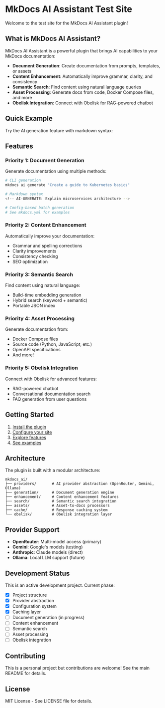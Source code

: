 # MkDocs AI Assistant Test Site

Welcome to the test site for the MkDocs AI Assistant plugin!

## What is MkDocs AI Assistant?

MkDocs AI Assistant is a powerful plugin that brings AI capabilities to your MkDocs documentation:

- **Document Generation**: Create documentation from prompts, templates, or assets
- **Content Enhancement**: Automatically improve grammar, clarity, and consistency
- **Semantic Search**: Find content using natural language queries
- **Asset Processing**: Generate docs from code, Docker Compose files, and more
- **Obelisk Integration**: Connect with Obelisk for RAG-powered chatbot

## Quick Example

Try the AI generation feature with markdown syntax:

<!-- AI-GENERATE: Write a brief introduction to Docker Compose for beginners -->

## Features

### Priority 1: Document Generation

Generate documentation using multiple methods:

```bash
# CLI generation
mkdocs ai generate "Create a guide to Kubernetes basics"

# Markdown syntax
<!-- AI-GENERATE: Explain microservices architecture -->

# Config-based batch generation
# See mkdocs.yml for examples
```

### Priority 2: Content Enhancement

Automatically improve your documentation:

- Grammar and spelling corrections
- Clarity improvements
- Consistency checking
- SEO optimization

### Priority 3: Semantic Search

Find content using natural language:

- Build-time embedding generation
- Hybrid search (keyword + semantic)
- Portable JSON index

### Priority 4: Asset Processing

Generate documentation from:

- Docker Compose files
- Source code (Python, JavaScript, etc.)
- OpenAPI specifications
- And more!

### Priority 5: Obelisk Integration

Connect with Obelisk for advanced features:

- RAG-powered chatbot
- Conversational documentation search
- FAQ generation from user questions

## Getting Started

1. [Install the plugin](getting-started/installation.md)
2. [Configure your site](getting-started/quick-start.md)
3. [Explore features](features/generation.md)
4. [See examples](examples/basic.md)

## Architecture

The plugin is built with a modular architecture:

```
mkdocs_ai/
├── providers/       # AI provider abstraction (OpenRouter, Gemini, Ollama)
├── generation/      # Document generation engine
├── enhancement/     # Content enhancement features
├── search/          # Semantic search integration
├── assets/          # Asset-to-docs processors
├── cache/           # Response caching system
└── obelisk/         # Obelisk integration layer
```

## Provider Support

- **OpenRouter**: Multi-model access (primary)
- **Gemini**: Google's models (testing)
- **Anthropic**: Claude models (direct)
- **Ollama**: Local LLM support (future)

## Development Status

This is an active development project. Current phase:

- [x] Project structure
- [x] Provider abstraction
- [x] Configuration system
- [x] Caching layer
- [ ] Document generation (in progress)
- [ ] Content enhancement
- [ ] Semantic search
- [ ] Asset processing
- [ ] Obelisk integration

## Contributing

This is a personal project but contributions are welcome! See the main README for details.

## License

MIT License - See LICENSE file for details.
